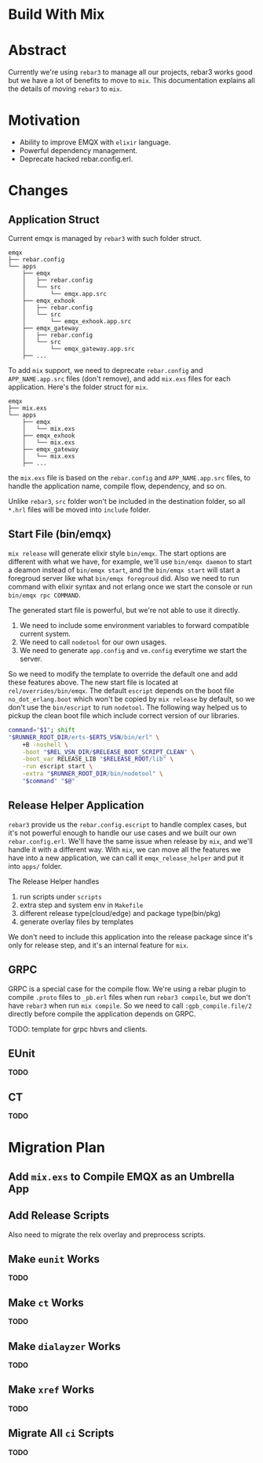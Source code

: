 Build With Mix
==============

# Abstract
Currently we're using `rebar3` to manage all our projects, rebar3 works good but we have a lot of benefits to move to `mix`.
This documentation explains all the details of moving `rebar3` to `mix`.

# Motivation
  * Ability to improve EMQX with `elixir` language.
  * Powerful dependency management.
  * Deprecate hacked rebar.config.erl.

# Changes

## Application Struct

Current emqx is managed by `rebar3` with such folder struct.

```
emqx
├── rebar.config
└── apps
    ├── emqx
    │   ├── rebar.config
    │   └── src
    │       └── emqx.app.src
    ├── emqx_exhook
    │   ├── rebar.config
    │   └── src
    │       └── emqx_exhook.app.src
    ├── emqx_gateway
    │   ├── rebar.config
    │   └── src
    │       └── emqx_gateway.app.src
    ├── ...
```

To add `mix` support, we need to deprecate `rebar.config` and `APP_NAME.app.src` files (don't remove), and add `mix.exs` files for each application.
Here's the folder struct for `mix`.

```
emqx
├── mix.exs
└── apps
    ├── emqx
    │   └── mix.exs
    ├── emqx_exhook
    │   └── mix.exs
    ├── emqx_gateway
    │   └── mix.exs
    ├── ...
```

the `mix.exs` file is based on the `rebar.config` and `APP_NAME.app.src` files, to handle the application name, compile flow, dependency, and so on.

Unlike `rebar3`, `src` folder won't be included in the destination folder, so all `*.hrl` files will be moved into `include` folder.

## Start File (bin/emqx)

`mix release` will generate elixir style `bin/emqx`.
The start options are different with what we have, for example, we'll use `bin/emqx daemon` to start a deamon instead of `bin/emqx start`, and the `bin/emqx start` will start a foregroud server like what `bin/emqx foregroud` did. Also we need to run command with elixir syntax and not erlang once we start the console or run `bin/emqx rpc COMMAND`.

The generated start file is powerful, but we're not able to use it directly.
1. We need to include some environment variables to forward compatible current system.
2. We need to call `nodetool` for our own usages.
3. We need to generate `app.config` and `vm.config` everytime we start the server.

So we need to modify the template to override the default one and add these features above.
The new start file is located at `rel/overrides/bin/emqx`.
The default `escript` depends on the boot file `no_dot_erlang.boot` which won't be copied by `mix release` by default, so we don't use the `bin/escript` to run `nodetool`. The following way helped us to pickup the clean boot file which include correct version of our libraries.

```bash
command="$1"; shift
"$RUNNER_ROOT_DIR/erts-$ERTS_VSN/bin/erl" \
    +B -noshell \
    -boot "$REL_VSN_DIR/$RELEASE_BOOT_SCRIPT_CLEAN" \
    -boot_var RELEASE_LIB "$RELEASE_ROOT/lib" \
    -run escript start \
    -extra "$RUNNER_ROOT_DIR/bin/nodetool" \
    "$command" "$@"
```

## Release Helper Application

`rebar3` provide us the `rebar.config.escript` to handle complex cases, but it's not powerful enough to handle our use cases and we built our own `rebar.config.erl`.
We'll have the same issue when release by `mix`, and we'll handle it with a different way.
With `mix`, we can move all the features we have into a new application, we can call it `emqx_release_helper` and put it into `apps/` folder.

The Release Helper handles
1. run scripts under `scripts`
2. extra step and system env in `Makefile`
3. different release type(cloud/edge) and package type(bin/pkg)
4. generate overlay files by templates

We don't need to include this application into the release package since it's only for release step, and it's an internal feature for `mix`.

## GRPC

GRPC is a special case for the compile flow.
We're using a rebar plugin to compile `.proto` files to `_pb.erl` files when run `rebar3 compile`, but we don't have `rebar3` when run `mix compile`.
So we need to call `:gpb_compile.file/2` directly before compile the application depends on GRPC.

TODO: template for grpc hbvrs and clients.

## EUnit
**TODO**

## CT
**TODO**

# Migration Plan

## Add `mix.exs` to Compile EMQX as an Umbrella App

## Add Release Scripts
Also need to migrate the relx overlay and preprocess scripts.

## Make `eunit` Works
**TODO**

## Make `ct` Works
**TODO**

## Make `dialayzer` Works
**TODO**

## Make `xref` Works
**TODO**

## Migrate All `ci` Scripts
**TODO**
